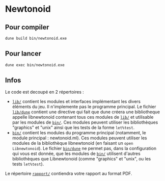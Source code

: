 # Newtonoid

## Pour compiler

```bash
dune build bin/newtonoid.exe
```

## Pour lancer

```bash
dune exec bin/newtonoid.exe
```

## Infos

Le code est decoupé en 2 répertoires :

- [`lib/`](./lib/) contient les modules et interfaces implémentant les divers éléments du jeu. Il n'implemente pas le programme principal. Le fichier [`lib/dune`](./lib/dune) contient une directive qui fait que dune créera une bibliotheque appelle libnewtonoid contenant tous ces modules de [`lib/`](./lib/) et utilisable par les modules de [`bin/`](./bin/). Ces modules peuvent utiliser les bibliothèques "graphics" et "unix" ainsi que les tests de la forme `let%test`.
- [`bin/`](./bin/) contient les modules du programme principal (notamment, le module principal : newtonoid.ml). Ces modules peuvent utiliser les modules de la bibliothèque libnewtonoid (en faisant un `open Libnewtonoid`). Le fichier [`bin/dune`](./bin/dune) ne permet pas, dans la configuration qui vous est donnée, que les modules de [`bin/`](./bin/) utilisent d'autres bibliothèques que Libnewtonoid (comme "graphics" et "unix", ou les tests `let%test`).

Le répertoire [`rapport/`](./rapport/) contiendra votre rapport au format PDF.
